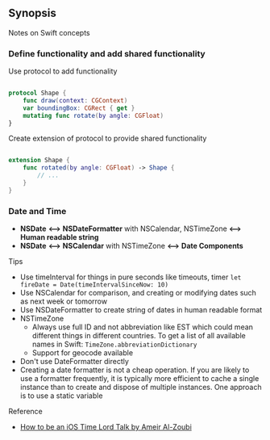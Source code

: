 ## Synopsis

Notes on Swift concepts

### Define functionality and add shared functionality

Use protocol to add functionality

```swift

protocol Shape {
    func draw(context: CGContext)
    var boundingBox: CGRect { get }
    mutating func rotate(by angle: CGFloat)
}

```

Create extension of protocol to provide shared functionality

```swift

extension Shape {
    func rotated(by angle: CGFloat) -> Shape {
        // ...
    }
}

```

### Date and Time

* **NSDate** **<-->** **NSDateFormatter** with NSCalendar, NSTimeZone **<-->** **Human readable string**
* **NSDate** **<-->** **NSCalendar** with NSTimeZone **<-->** **Date Components**

Tips

* Use timeInterval for things in pure seconds like timeouts, timer
```let fireDate = Date(timeIntervalSinceNow: 10)```
* Use NSCalendar for comparison, and creating or modifying dates such as next week or tomorrow
* Use NSDateFormatter to create string of dates in human readable format
* NSTimeZone
    * Always use full ID and not abbreviation like EST which could mean different things in different countries.  To get a list of all available names in Swift: ```TimeZone.abbreviationDictionary```
    * Support for geocode available
* Don't use DateFormatter directly
* Creating a date formatter is not a cheap operation. If you are likely to use a formatter frequently, it is typically more efficient to cache a single instance than to create and dispose of multiple instances. One approach is to use a static variable

Reference
* [How to be an iOS Time Lord Talk by Ameir Al-Zoubi](https://cocoaheads.tv/how-to-be-an-ios-time-lord-by-ameir-al-zoubi/)
